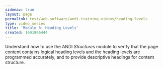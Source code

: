 ```yaml
---
sidenav: true
layout: page
permalink: test/web-software/andi-training-videos/heading-levels
type: video_series
title: 'Module 6: Heading Levels'
created: 1601866444
---
```


Understand how to use the ANDI _Structures_ module to verify that the page content contains logical heading levels and the heading levels are programmed accurately, and to provide descriptive headings for content structure.